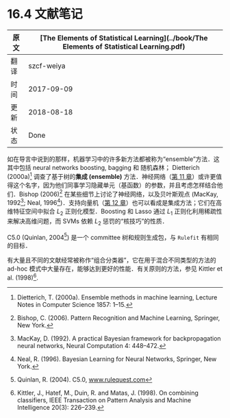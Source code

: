 # 16.4 文献笔记

| 原文   | [The Elements of Statistical Learning](../book/The Elements of Statistical Learning.pdf) |
| ---- | ---------------------------------------- |
| 翻译   | szcf-weiya                               |
| 时间   | 2017-09-09                    |
|更新|2018-08-18|
|状态|Done|

如在导言中说到的那样，机器学习中的许多新方法都被称为“ensemble”方法．这其中包括 neural networks boosting, bagging 和 随机森林； Dietterich (2000a)[^1] 调查了基于树的**集成 (ensemble)** 方法．神经网络（[第 11 章](../11-Neural-Networks/11.1-Introduction/index.html)）或许更值得这个名字，因为他们同事学习隐藏单元（基函数）的参数，并且考虑怎样结合他们．Bishop (2006)[^2] 在某些细节上讨论了神经网络，以及贝叶斯观点 (MacKay, 1992[^3]; Neal, 1996[^4])．支持向量机（[第 12 章](../12-Support-Vector-Machines-and-Flexible-Discriminants/12.1-Introduction/index.html)）也可以看成是集成方法；它们在高维特征空间中拟合 $L_2$ 正则化模型．Boosting 和 Lasso 通过 $L_1$ 正则化利用稀疏性来解决高维问题，而 SVMs 依赖 $L_2$ 惩罚的“核技巧”的性质．

C5.0 (Quinlan, 2004[^5]) 是一个 committee 树和规则生成包，与 `Rulefit` 有相同的目标．

有大量且不同的文献经常被称作“组合分类器”，它在用于混合不同类型的方法的 ad-hoc 模式中大量存在，能够达到更好的性能．有关原则的方法，参见 Kittler et al. (1998)[^6].

[^1]: Dietterich, T. (2000a). Ensemble methods in machine learning, Lecture Notes in Computer Science 1857: 1–15.
[^2]: Bishop, C. (2006). Pattern Recognition and Machine Learning, Springer, New York.
[^3]: MacKay, D. (1992). A practical Bayesian framework for backpropagation neural networks, Neural Computation 4: 448–472.
[^4]: Neal, R. (1996). Bayesian Learning for Neural Networks, Springer, New York.
[^5]: Quinlan, R. (2004). C5.0, www.rulequest.com
[^6]: Kittler, J., Hatef, M., Duin, R. and Matas, J. (1998). On combining classifiers, IEEE Transaction on Pattern Analysis and Machine Intelligence 20(3): 226–239.